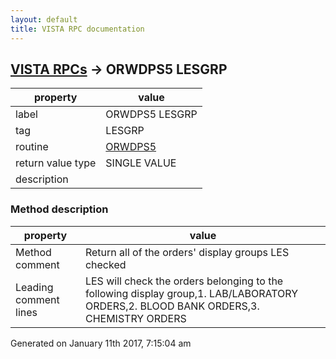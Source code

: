 ```yaml
---
layout: default
title: VISTA RPC documentation
---
```




## [VISTA RPCs](TableOfContent.md) &#8594; ORWDPS5 LESGRP 

 property | value 
--- | --- 
 label | ORWDPS5 LESGRP
 tag | LESGRP
 routine | [ORWDPS5](http://code.osehra.org/dox/Routine_ORWDPS5_source.html)
 return value type | SINGLE VALUE
 description | 


### Method description

 property | value 
--- | --- 
 Method comment | Return all of the orders' display groups LES checked
 Leading comment lines | LES will check the orders belonging to the following display group,1.  LAB/LABORATORY  ORDERS,2.  BLOOD BANK      ORDERS,3.  CHEMISTRY       ORDERS




 Generated on January 11th 2017, 7:15:04 am